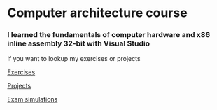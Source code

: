 # Computer architecture course

### I learned the fundamentals of computer hardware and x86 inline assembly 32-bit with Visual Studio

If you want to lookup my exercises or projects

[Exercises](exercises/)

[Projects](projects/)

[Exam simulations](exam_simulations/)
